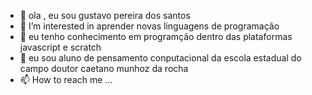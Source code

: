 - 👋  ola , eu sou gustavo pereira dos santos
- 👀 I’m interested in  aprender novas linguagens de programação
- 🌱  eu tenho conhecimento em programção  dentro das plataformas javascript e scratch
- 💞️ eu sou aluno de pensamento conputacional da escola estadual do campo doutor caetano munhoz da rocha
- 📫 How to reach me ...

<!---
Gustavohervis/Gustavohervis is a ✨ special ✨ repository because its `README.md` (this file) appears on your GitHub profile.
You can click the Preview link to take a look at your changes.
--->
